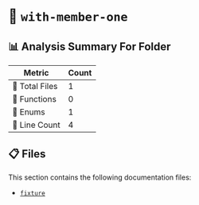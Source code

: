 # 📁 `with-member-one`

## 📊 Analysis Summary For Folder

| Metric | Count |
|--------|-------|
| 📁 Total Files | 1 |
| 🔧 Functions | 0 |
| 🎯 Enums | 1 |
| 🔢 Line Count | 4 |


## 📋 Files

This section contains the following documentation files:

- [`fixture`](./fixture.md)